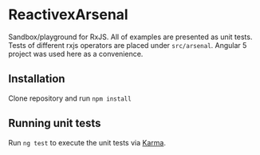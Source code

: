 # ReactivexArsenal

Sandbox/playground for RxJS. All of examples are presented as unit tests. Tests of different rxjs operators are placed under `src/arsenal`.
Angular 5 project was used here as a convenience. 

## Installation

Clone repository and run `npm install`

## Running unit tests

Run `ng test` to execute the unit tests via [Karma](https://karma-runner.github.io).
